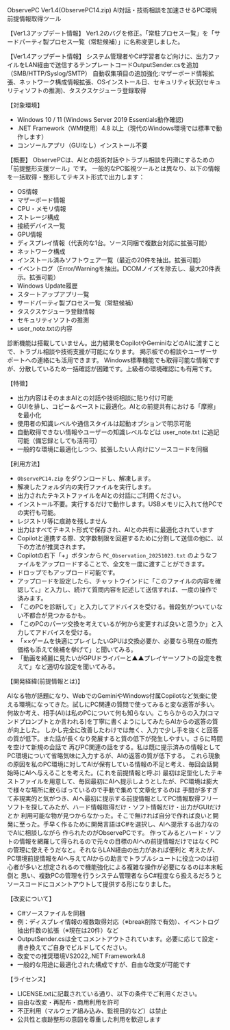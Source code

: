 ObservePC Ver1.4(ObservePC14.zip) AI対話・技術相談を加速させるPC環境前提情報取得ツール

【Ver1.3アップデート情報】
Ver1.2のバグを修正。「常駐プロセス一覧」を「サードパーティ製プロセス一覧（常駐候補）」に名称変更しました。

【Ver1.4アップデート情報】
システム管理者やC#学習者など向けに、出力ファイルをLAN経由で送信するテンプレートコードOutputSender.csを追加（SMB/HTTP/Syslog/SMTP）
自動収集項目の追加強化:マザーボード情報拡張、ネットワーク構成情報拡張、OSインストール日、セキュリティ状況(セキュリティソフトの推測)、タスクスケジューラ登録取得

【対象環境】
- Windows 10 / 11 (Windows Server 2019 Essentials動作確認)
- .NET Framework（WMI使用）4.8 以上（現代のWindows環境では標準で動作します）
- コンソールアプリ（GUIなし）インストール不要

【概要】
ObservePCは、AIとの技術対話やトラブル相談を円滑にするための「前提整形支援ツール」です。
一般的なPC監視ツールとは異なり、以下の情報を一括取得・整形してテキスト形式で出力します：
- 	OS情報
- 	マザーボード情報
- 	CPU・メモリ情報
- 	ストレージ構成
- 	接続デバイス一覧
- 	GPU情報
- 	ディスプレイ情報（代表的な1台。ソース同梱で複数台対応に拡張可能）
- 	ネットワーク構成
- 	インストール済みソフトウェア一覧（最近の20件を抽出。拡張可能）
- 	イベントログ（Error/Warningを抽出。DCOMノイズを除去し、最大20件表示。拡張可能）
- 	Windows Update履歴
- 	スタートアップアプリ一覧
- 	サードパーティ製プロセス一覧（常駐候補）
- 	タスクスケジューラ登録情報
- 	セキュリティソフトの推測
- 	user_note.txtの内容

診断機能は搭載していません。出力結果をCopilotやGeminiなどのAIに渡すことで、トラブル相談や技術支援が可能になります。
掲示板での相談やユーザーサポートへの連絡にも活用できます。
Windows標準機能でも取得可能な情報ですが、分散しているため一括確認が困難です。上級者の環境確認にも有用です。

【特徴】
- 	出力内容はそのままAIとの対話や技術相談に貼り付け可能
- 	GUIを排し、コピー＆ペーストに最適化。AIとの前提共有における「摩擦」を最小化
- 	使用者の知識レベルや通信スタイルは起動オプションで明示可能
- 	自動取得できない情報やユーザーの知識レベルなどは user_note.txt に追記可能（備忘録としても活用可）
- 	一般的な環境に最適化しつつ、拡張したい人向けにソースコードを同梱

【利用方法】
-   `ObservePC14.zip` をダウンロードし、解凍します。
-   解凍したフォルダ内の実行ファイルを実行します。
-   出力されたテキストファイルをAIとの対話にご利用ください。
- 	インストール不要。実行するだけで動作します。USBメモリに入れて他PCでの実行も可能。
- 	レジストリ等に痕跡を残しません
- 	出力はすべてテキスト形式で保存され、AIとの共有に最適化されています
- 	Copilotと連携する際、文字数制限を回避するために分割して送信の他に、以下の方法が推奨されます。
-   Copilotの右下「+」ボタンから `PC_Observation_20251023.txt` のようなファイルをアップロードすることで、全文を一度に渡すことができます。
-   ドロップでもアップロード可能です。
-   アップロードを設定したら、チャットウインドに「このファイルの内容を確認して。」と入力し、続けて質問内容を記述して送信すれば、一度の操作で済みます。
- 「このPCを診断して」と入力してアドバイスを受ける。普段気がついていない不都合が見つかるかも。
- 「このPCのパーツ交換を考えているが何から変更すれば良いと思うか」と入力してアドバイスを受ける。
- 「××ゲームを快適にプレイしたいGPUは交換必要か、必要なら現在の販売価格も添えて候補を挙げて」と聞いてみる。
- 「動画を綺麗に見たいがGPUドライバーと▲▲プレイヤーソフトの設定を教えて」など適切な設定を聞いてみる。
  
【開発経緯(前提情報とは)】

AIなる物が話題になり、WebでのGeminiやWindows付属Copilotなど気楽に使える環境になってきた。試しにPC関連の質問で使ってみると変な返答が多い。
何故か考え、相手(AI)は私のPCについて何も知らない。こちらからの入力(コマンドプロンプトとか言われる)を丁寧に書くようにしてみたらAIからの返答の質が向上した。
しかし完全に改善したわけでは無く、入力で少し手を抜くと回答の質が低下。また話が長くなり発展すると質の低下が発生しやすい。さらに時間を空けて新規の会話で
再びPC関連の話をする。私は既に提示済みの情報としてPC環境について省略気味に入力するが、AIの返答の質が低下する。
これら現象の原因を私のPC環境に対してAIが保有している情報の不足と考え、毎回会話開始時にAIへ与えることを考えた。(これを前提情報と呼ぶ)
最初は定型化したテキストファイルを用意して、毎回最初にAIへ提示しようとしたが、PC環境は膨大で様々な場所に散らばっているので手動で集めて文章化するのは
手間が多すぎて非現実的と気がつき、AIへ最初に提示する前提情報としてPC情報取得フリーソフトを探してみたが、ハード情報取得だけ・ソフト情報だけ・出力がGUIだけとか
利用可能な物が見つからなかった。そこで無ければ自分で作れば良いと開発に至った。手早く作るために開発言語はC#を選択し、AIへ提示する出力なのでAIに相談しながら
作られたのがObservePCです。
作ってみるとハード・ソフトの情報を網羅して得られるので元々の目標のAIへの前提情報だけではなくPCの管理に使えそうだなと。それならLAN経由の出力があれば便利と
考えたが、PC環境前提情報をAIへ与えてAIからの助言でトラブルシュートに役立つのは初心者が多いと想定されるので機能強化による複雑な操作が必要になるのは本末転倒と
思い、複数PCの管理を行うシステム管理者ならC#程度なら扱えるだろうとソースコードにコメントアウトして提供する形になりました。

【改変について】
- 	C#ソースファイルを同梱
- 	例：ディスプレイ情報の複数取得対応（※break削除で有効）、イベントログ抽出件数の拡張（※現在は20件）など
- 	OutputSender.csは全てコメントアウトされています。必要に応じて設定・書き換えてご自身でビルドしてください。
- 	改変での推奨環境VS2022,.NET Framework4.8
- 	一般的な用途に最適化された構成ですが、自由な改変が可能です

【ライセンス】
- 	LICENSE.txtに記載されている通り、以下の条件でご利用ください。
- 	自由な改変・再配布・商用利用を許可
- 	不正利用（マルウェア組み込み、監視目的など）は禁止
- 	公共性と痕跡整形の意図を尊重した利用を歓迎します
